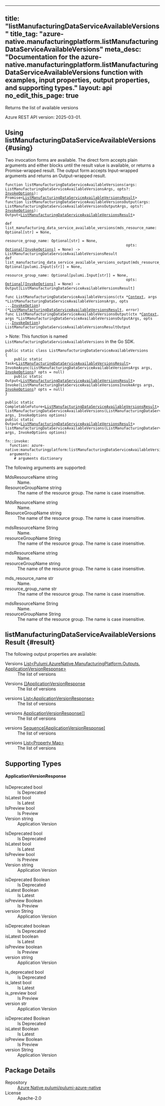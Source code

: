 
---
title: "listManufacturingDataServiceAvailableVersions"
title_tag: "azure-native.manufacturingplatform.listManufacturingDataServiceAvailableVersions"
meta_desc: "Documentation for the azure-native.manufacturingplatform.listManufacturingDataServiceAvailableVersions function with examples, input properties, output properties, and supporting types."
layout: api
no_edit_this_page: true
---



<!-- WARNING: this file was generated by Pulumi Docs Generator. -->
<!-- Do not edit by hand unless you're certain you know what you are doing! -->

Returns the list of available versions

Azure REST API version: 2025-03-01.




## Using listManufacturingDataServiceAvailableVersions {#using}

Two invocation forms are available. The direct form accepts plain
arguments and either blocks until the result value is available, or
returns a Promise-wrapped result. The output form accepts
Input-wrapped arguments and returns an Output-wrapped result.

<div>
<pulumi-chooser type="language" options="csharp,go,typescript,python,yaml,java"></pulumi-chooser>
</div>


<div>
<pulumi-choosable type="language" values="javascript,typescript">
<div class="highlight"
><pre class="chroma"><code class="language-typescript" data-lang="typescript"
><span class="k">function </span>listManufacturingDataServiceAvailableVersions<span class="p">(</span><span class="nx">args</span><span class="p">:</span> <span class="nx">ListManufacturingDataServiceAvailableVersionsArgs</span><span class="p">,</span> <span class="nx">opts</span><span class="p">?:</span> <span class="nx"><a href="/docs/reference/pkg/nodejs/pulumi/pulumi/#InvokeOptions">InvokeOptions</a></span><span class="p">): Promise&lt;<span class="nx"><a href="#result">ListManufacturingDataServiceAvailableVersionsResult</a></span>></span
><span class="k">
function </span>listManufacturingDataServiceAvailableVersionsOutput<span class="p">(</span><span class="nx">args</span><span class="p">:</span> <span class="nx">ListManufacturingDataServiceAvailableVersionsOutputArgs</span><span class="p">,</span> <span class="nx">opts</span><span class="p">?:</span> <span class="nx"><a href="/docs/reference/pkg/nodejs/pulumi/pulumi/#InvokeOptions">InvokeOptions</a></span><span class="p">): Output&lt;<span class="nx"><a href="#result">ListManufacturingDataServiceAvailableVersionsResult</a></span>></span
></code></pre></div>
</pulumi-choosable>
</div>


<div>
<pulumi-choosable type="language" values="python">
<div class="highlight"><pre class="chroma"><code class="language-python" data-lang="python"
><span class="k">def </span>list_manufacturing_data_service_available_versions<span class="p">(</span><span class="nx">mds_resource_name</span><span class="p">:</span> <span class="nx">Optional[str]</span> = None<span class="p">,</span>
                                                       <span class="nx">resource_group_name</span><span class="p">:</span> <span class="nx">Optional[str]</span> = None<span class="p">,</span>
                                                       <span class="nx">opts</span><span class="p">:</span> <span class="nx"><a href="/docs/reference/pkg/python/pulumi/#pulumi.InvokeOptions">Optional[InvokeOptions]</a></span> = None<span class="p">) -&gt;</span> <span>ListManufacturingDataServiceAvailableVersionsResult</span
><span class="k">
def </span>list_manufacturing_data_service_available_versions_output<span class="p">(</span><span class="nx">mds_resource_name</span><span class="p">:</span> <span class="nx">Optional[pulumi.Input[str]]</span> = None<span class="p">,</span>
                                                       <span class="nx">resource_group_name</span><span class="p">:</span> <span class="nx">Optional[pulumi.Input[str]]</span> = None<span class="p">,</span>
                                                       <span class="nx">opts</span><span class="p">:</span> <span class="nx"><a href="/docs/reference/pkg/python/pulumi/#pulumi.InvokeOptions">Optional[InvokeOptions]</a></span> = None<span class="p">) -&gt;</span> <span>Output[ListManufacturingDataServiceAvailableVersionsResult]</span
></code></pre></div>
</pulumi-choosable>
</div>


<div>
<pulumi-choosable type="language" values="go">
<div class="highlight"><pre class="chroma"><code class="language-go" data-lang="go"
><span class="k">func </span>ListManufacturingDataServiceAvailableVersions<span class="p">(</span><span class="nx">ctx</span><span class="p"> *</span><span class="nx"><a href="https://pkg.go.dev/github.com/pulumi/pulumi/sdk/v3/go/pulumi?tab=doc#Context">Context</a></span><span class="p">,</span> <span class="nx">args</span><span class="p"> *</span><span class="nx">ListManufacturingDataServiceAvailableVersionsArgs</span><span class="p">,</span> <span class="nx">opts</span><span class="p"> ...</span><span class="nx"><a href="https://pkg.go.dev/github.com/pulumi/pulumi/sdk/v3/go/pulumi?tab=doc#InvokeOption">InvokeOption</a></span><span class="p">) (*<span class="nx"><a href="#result">ListManufacturingDataServiceAvailableVersionsResult</a></span>, error)</span
><span class="k">
func </span>ListManufacturingDataServiceAvailableVersionsOutput<span class="p">(</span><span class="nx">ctx</span><span class="p"> *</span><span class="nx"><a href="https://pkg.go.dev/github.com/pulumi/pulumi/sdk/v3/go/pulumi?tab=doc#Context">Context</a></span><span class="p">,</span> <span class="nx">args</span><span class="p"> *</span><span class="nx">ListManufacturingDataServiceAvailableVersionsOutputArgs</span><span class="p">,</span> <span class="nx">opts</span><span class="p"> ...</span><span class="nx"><a href="https://pkg.go.dev/github.com/pulumi/pulumi/sdk/v3/go/pulumi?tab=doc#InvokeOption">InvokeOption</a></span><span class="p">) ListManufacturingDataServiceAvailableVersionsResultOutput</span
></code></pre></div>

&gt; Note: This function is named `ListManufacturingDataServiceAvailableVersions` in the Go SDK.

</pulumi-choosable>
</div>


<div>
<pulumi-choosable type="language" values="csharp">
<div class="highlight"><pre class="chroma"><code class="language-csharp" data-lang="csharp"><span class="k">public static class </span><span class="nx">ListManufacturingDataServiceAvailableVersions </span><span class="p">
{</span><span class="k">
    public static </span>Task&lt;<span class="nx"><a href="#result">ListManufacturingDataServiceAvailableVersionsResult</a></span>> <span class="p">InvokeAsync(</span><span class="nx">ListManufacturingDataServiceAvailableVersionsArgs</span><span class="p"> </span><span class="nx">args<span class="p">,</span> <span class="nx"><a href="/docs/reference/pkg/dotnet/Pulumi/Pulumi.InvokeOptions.html">InvokeOptions</a></span><span class="p">? </span><span class="nx">opts = null<span class="p">)</span><span class="k">
    public static </span>Output&lt;<span class="nx"><a href="#result">ListManufacturingDataServiceAvailableVersionsResult</a></span>> <span class="p">Invoke(</span><span class="nx">ListManufacturingDataServiceAvailableVersionsInvokeArgs</span><span class="p"> </span><span class="nx">args<span class="p">,</span> <span class="nx"><a href="/docs/reference/pkg/dotnet/Pulumi/Pulumi.InvokeOptions.html">InvokeOptions</a></span><span class="p">? </span><span class="nx">opts = null<span class="p">)</span><span class="p">
}</span></code></pre></div>
</pulumi-choosable>
</div>


<div>
<pulumi-choosable type="language" values="java">
<div class="highlight"><pre class="chroma"><code class="language-java" data-lang="java"><span class="k">public static CompletableFuture&lt;<span class="nx"><a href="#result">ListManufacturingDataServiceAvailableVersionsResult</a></span>> </span>listManufacturingDataServiceAvailableVersions<span class="p">(</span><span class="nx">ListManufacturingDataServiceAvailableVersionsArgs</span><span class="p"> </span><span class="nx">args<span class="p">,</span> <span class="nx">InvokeOptions</span><span class="p"> </span><span class="nx">options<span class="p">)</span>
<span class="k">public static Output&lt;<span class="nx"><a href="#result">ListManufacturingDataServiceAvailableVersionsResult</a></span>> </span>listManufacturingDataServiceAvailableVersions<span class="p">(</span><span class="nx">ListManufacturingDataServiceAvailableVersionsArgs</span><span class="p"> </span><span class="nx">args<span class="p">,</span> <span class="nx">InvokeOptions</span><span class="p"> </span><span class="nx">options<span class="p">)</span>
</code></pre></div>
</pulumi-choosable>
</div>


<div>
<pulumi-choosable type="language" values="yaml">
<div class="highlight"><pre class="chroma"><code class="language-yaml" data-lang="yaml"><span class="k">fn::invoke:</span>
<span class="k">&nbsp;&nbsp;function:</span> azure-native:manufacturingplatform:listManufacturingDataServiceAvailableVersions
<span class="k">&nbsp;&nbsp;arguments:</span>
<span class="c">&nbsp;&nbsp;&nbsp;&nbsp;# arguments dictionary</span></code></pre></div>
</pulumi-choosable>
</div>



The following arguments are supported:


<div>
<pulumi-choosable type="language" values="csharp">
<dl class="resources-properties"><dt class="property-required property-replacement"
            title="Required">
        <span id="mdsresourcename_csharp">
<a data-swiftype-name="resource-property" data-swiftype-type="text" href="#mdsresourcename_csharp" style="color: inherit; text-decoration: inherit;">Mds<wbr>Resource<wbr>Name</a>
</span>
        <span class="property-indicator"></span>
        <span class="property-type">string</span>
    </dt>
    <dd>Name.</dd><dt class="property-required property-replacement"
            title="Required">
        <span id="resourcegroupname_csharp">
<a data-swiftype-name="resource-property" data-swiftype-type="text" href="#resourcegroupname_csharp" style="color: inherit; text-decoration: inherit;">Resource<wbr>Group<wbr>Name</a>
</span>
        <span class="property-indicator"></span>
        <span class="property-type">string</span>
    </dt>
    <dd>The name of the resource group. The name is case insensitive.</dd></dl>
</pulumi-choosable>
</div>

<div>
<pulumi-choosable type="language" values="go">
<dl class="resources-properties"><dt class="property-required property-replacement"
            title="Required">
        <span id="mdsresourcename_go">
<a data-swiftype-name="resource-property" data-swiftype-type="text" href="#mdsresourcename_go" style="color: inherit; text-decoration: inherit;">Mds<wbr>Resource<wbr>Name</a>
</span>
        <span class="property-indicator"></span>
        <span class="property-type">string</span>
    </dt>
    <dd>Name.</dd><dt class="property-required property-replacement"
            title="Required">
        <span id="resourcegroupname_go">
<a data-swiftype-name="resource-property" data-swiftype-type="text" href="#resourcegroupname_go" style="color: inherit; text-decoration: inherit;">Resource<wbr>Group<wbr>Name</a>
</span>
        <span class="property-indicator"></span>
        <span class="property-type">string</span>
    </dt>
    <dd>The name of the resource group. The name is case insensitive.</dd></dl>
</pulumi-choosable>
</div>

<div>
<pulumi-choosable type="language" values="java">
<dl class="resources-properties"><dt class="property-required property-replacement"
            title="Required">
        <span id="mdsresourcename_java">
<a data-swiftype-name="resource-property" data-swiftype-type="text" href="#mdsresourcename_java" style="color: inherit; text-decoration: inherit;">mds<wbr>Resource<wbr>Name</a>
</span>
        <span class="property-indicator"></span>
        <span class="property-type">String</span>
    </dt>
    <dd>Name.</dd><dt class="property-required property-replacement"
            title="Required">
        <span id="resourcegroupname_java">
<a data-swiftype-name="resource-property" data-swiftype-type="text" href="#resourcegroupname_java" style="color: inherit; text-decoration: inherit;">resource<wbr>Group<wbr>Name</a>
</span>
        <span class="property-indicator"></span>
        <span class="property-type">String</span>
    </dt>
    <dd>The name of the resource group. The name is case insensitive.</dd></dl>
</pulumi-choosable>
</div>

<div>
<pulumi-choosable type="language" values="javascript,typescript">
<dl class="resources-properties"><dt class="property-required property-replacement"
            title="Required">
        <span id="mdsresourcename_nodejs">
<a data-swiftype-name="resource-property" data-swiftype-type="text" href="#mdsresourcename_nodejs" style="color: inherit; text-decoration: inherit;">mds<wbr>Resource<wbr>Name</a>
</span>
        <span class="property-indicator"></span>
        <span class="property-type">string</span>
    </dt>
    <dd>Name.</dd><dt class="property-required property-replacement"
            title="Required">
        <span id="resourcegroupname_nodejs">
<a data-swiftype-name="resource-property" data-swiftype-type="text" href="#resourcegroupname_nodejs" style="color: inherit; text-decoration: inherit;">resource<wbr>Group<wbr>Name</a>
</span>
        <span class="property-indicator"></span>
        <span class="property-type">string</span>
    </dt>
    <dd>The name of the resource group. The name is case insensitive.</dd></dl>
</pulumi-choosable>
</div>

<div>
<pulumi-choosable type="language" values="python">
<dl class="resources-properties"><dt class="property-required property-replacement"
            title="Required">
        <span id="mds_resource_name_python">
<a data-swiftype-name="resource-property" data-swiftype-type="text" href="#mds_resource_name_python" style="color: inherit; text-decoration: inherit;">mds_<wbr>resource_<wbr>name</a>
</span>
        <span class="property-indicator"></span>
        <span class="property-type">str</span>
    </dt>
    <dd>Name.</dd><dt class="property-required property-replacement"
            title="Required">
        <span id="resource_group_name_python">
<a data-swiftype-name="resource-property" data-swiftype-type="text" href="#resource_group_name_python" style="color: inherit; text-decoration: inherit;">resource_<wbr>group_<wbr>name</a>
</span>
        <span class="property-indicator"></span>
        <span class="property-type">str</span>
    </dt>
    <dd>The name of the resource group. The name is case insensitive.</dd></dl>
</pulumi-choosable>
</div>

<div>
<pulumi-choosable type="language" values="yaml">
<dl class="resources-properties"><dt class="property-required property-replacement"
            title="Required">
        <span id="mdsresourcename_yaml">
<a data-swiftype-name="resource-property" data-swiftype-type="text" href="#mdsresourcename_yaml" style="color: inherit; text-decoration: inherit;">mds<wbr>Resource<wbr>Name</a>
</span>
        <span class="property-indicator"></span>
        <span class="property-type">String</span>
    </dt>
    <dd>Name.</dd><dt class="property-required property-replacement"
            title="Required">
        <span id="resourcegroupname_yaml">
<a data-swiftype-name="resource-property" data-swiftype-type="text" href="#resourcegroupname_yaml" style="color: inherit; text-decoration: inherit;">resource<wbr>Group<wbr>Name</a>
</span>
        <span class="property-indicator"></span>
        <span class="property-type">String</span>
    </dt>
    <dd>The name of the resource group. The name is case insensitive.</dd></dl>
</pulumi-choosable>
</div>




## listManufacturingDataServiceAvailableVersions Result {#result}

The following output properties are available:



<div>
<pulumi-choosable type="language" values="csharp">
<dl class="resources-properties"><dt class="property-"
            title="">
        <span id="versions_csharp">
<a data-swiftype-name="resource-property" data-swiftype-type="text" href="#versions_csharp" style="color: inherit; text-decoration: inherit;">Versions</a>
</span>
        <span class="property-indicator"></span>
        <span class="property-type"><a href="#applicationversionresponse">List&lt;Pulumi.<wbr>Azure<wbr>Native.<wbr>Manufacturing<wbr>Platform.<wbr>Outputs.<wbr>Application<wbr>Version<wbr>Response&gt;</a></span>
    </dt>
    <dd>The list of versions</dd></dl>
</pulumi-choosable>
</div>

<div>
<pulumi-choosable type="language" values="go">
<dl class="resources-properties"><dt class="property-"
            title="">
        <span id="versions_go">
<a data-swiftype-name="resource-property" data-swiftype-type="text" href="#versions_go" style="color: inherit; text-decoration: inherit;">Versions</a>
</span>
        <span class="property-indicator"></span>
        <span class="property-type"><a href="#applicationversionresponse">[]Application<wbr>Version<wbr>Response</a></span>
    </dt>
    <dd>The list of versions</dd></dl>
</pulumi-choosable>
</div>

<div>
<pulumi-choosable type="language" values="java">
<dl class="resources-properties"><dt class="property-"
            title="">
        <span id="versions_java">
<a data-swiftype-name="resource-property" data-swiftype-type="text" href="#versions_java" style="color: inherit; text-decoration: inherit;">versions</a>
</span>
        <span class="property-indicator"></span>
        <span class="property-type"><a href="#applicationversionresponse">List&lt;Application<wbr>Version<wbr>Response&gt;</a></span>
    </dt>
    <dd>The list of versions</dd></dl>
</pulumi-choosable>
</div>

<div>
<pulumi-choosable type="language" values="javascript,typescript">
<dl class="resources-properties"><dt class="property-"
            title="">
        <span id="versions_nodejs">
<a data-swiftype-name="resource-property" data-swiftype-type="text" href="#versions_nodejs" style="color: inherit; text-decoration: inherit;">versions</a>
</span>
        <span class="property-indicator"></span>
        <span class="property-type"><a href="#applicationversionresponse">Application<wbr>Version<wbr>Response[]</a></span>
    </dt>
    <dd>The list of versions</dd></dl>
</pulumi-choosable>
</div>

<div>
<pulumi-choosable type="language" values="python">
<dl class="resources-properties"><dt class="property-"
            title="">
        <span id="versions_python">
<a data-swiftype-name="resource-property" data-swiftype-type="text" href="#versions_python" style="color: inherit; text-decoration: inherit;">versions</a>
</span>
        <span class="property-indicator"></span>
        <span class="property-type"><a href="#applicationversionresponse">Sequence[Application<wbr>Version<wbr>Response]</a></span>
    </dt>
    <dd>The list of versions</dd></dl>
</pulumi-choosable>
</div>

<div>
<pulumi-choosable type="language" values="yaml">
<dl class="resources-properties"><dt class="property-"
            title="">
        <span id="versions_yaml">
<a data-swiftype-name="resource-property" data-swiftype-type="text" href="#versions_yaml" style="color: inherit; text-decoration: inherit;">versions</a>
</span>
        <span class="property-indicator"></span>
        <span class="property-type"><a href="#applicationversionresponse">List&lt;Property Map&gt;</a></span>
    </dt>
    <dd>The list of versions</dd></dl>
</pulumi-choosable>
</div>




## Supporting Types


<h4 id="applicationversionresponse">Application<wbr>Version<wbr>Response</h4>



<div>
<pulumi-choosable type="language" values="csharp">
<dl class="resources-properties"><dt class="property-required"
            title="Required">
        <span id="isdeprecated_csharp">
<a data-swiftype-name="resource-property" data-swiftype-type="text" href="#isdeprecated_csharp" style="color: inherit; text-decoration: inherit;">Is<wbr>Deprecated</a>
</span>
        <span class="property-indicator"></span>
        <span class="property-type">bool</span>
    </dt>
    <dd>Is Deprecated</dd><dt class="property-required"
            title="Required">
        <span id="islatest_csharp">
<a data-swiftype-name="resource-property" data-swiftype-type="text" href="#islatest_csharp" style="color: inherit; text-decoration: inherit;">Is<wbr>Latest</a>
</span>
        <span class="property-indicator"></span>
        <span class="property-type">bool</span>
    </dt>
    <dd>Is Latest</dd><dt class="property-required"
            title="Required">
        <span id="ispreview_csharp">
<a data-swiftype-name="resource-property" data-swiftype-type="text" href="#ispreview_csharp" style="color: inherit; text-decoration: inherit;">Is<wbr>Preview</a>
</span>
        <span class="property-indicator"></span>
        <span class="property-type">bool</span>
    </dt>
    <dd>Is Preview</dd><dt class="property-required"
            title="Required">
        <span id="version_csharp">
<a data-swiftype-name="resource-property" data-swiftype-type="text" href="#version_csharp" style="color: inherit; text-decoration: inherit;">Version</a>
</span>
        <span class="property-indicator"></span>
        <span class="property-type">string</span>
    </dt>
    <dd>Application Version</dd></dl>
</pulumi-choosable>
</div>

<div>
<pulumi-choosable type="language" values="go">
<dl class="resources-properties"><dt class="property-required"
            title="Required">
        <span id="isdeprecated_go">
<a data-swiftype-name="resource-property" data-swiftype-type="text" href="#isdeprecated_go" style="color: inherit; text-decoration: inherit;">Is<wbr>Deprecated</a>
</span>
        <span class="property-indicator"></span>
        <span class="property-type">bool</span>
    </dt>
    <dd>Is Deprecated</dd><dt class="property-required"
            title="Required">
        <span id="islatest_go">
<a data-swiftype-name="resource-property" data-swiftype-type="text" href="#islatest_go" style="color: inherit; text-decoration: inherit;">Is<wbr>Latest</a>
</span>
        <span class="property-indicator"></span>
        <span class="property-type">bool</span>
    </dt>
    <dd>Is Latest</dd><dt class="property-required"
            title="Required">
        <span id="ispreview_go">
<a data-swiftype-name="resource-property" data-swiftype-type="text" href="#ispreview_go" style="color: inherit; text-decoration: inherit;">Is<wbr>Preview</a>
</span>
        <span class="property-indicator"></span>
        <span class="property-type">bool</span>
    </dt>
    <dd>Is Preview</dd><dt class="property-required"
            title="Required">
        <span id="version_go">
<a data-swiftype-name="resource-property" data-swiftype-type="text" href="#version_go" style="color: inherit; text-decoration: inherit;">Version</a>
</span>
        <span class="property-indicator"></span>
        <span class="property-type">string</span>
    </dt>
    <dd>Application Version</dd></dl>
</pulumi-choosable>
</div>

<div>
<pulumi-choosable type="language" values="java">
<dl class="resources-properties"><dt class="property-required"
            title="Required">
        <span id="isdeprecated_java">
<a data-swiftype-name="resource-property" data-swiftype-type="text" href="#isdeprecated_java" style="color: inherit; text-decoration: inherit;">is<wbr>Deprecated</a>
</span>
        <span class="property-indicator"></span>
        <span class="property-type">Boolean</span>
    </dt>
    <dd>Is Deprecated</dd><dt class="property-required"
            title="Required">
        <span id="islatest_java">
<a data-swiftype-name="resource-property" data-swiftype-type="text" href="#islatest_java" style="color: inherit; text-decoration: inherit;">is<wbr>Latest</a>
</span>
        <span class="property-indicator"></span>
        <span class="property-type">Boolean</span>
    </dt>
    <dd>Is Latest</dd><dt class="property-required"
            title="Required">
        <span id="ispreview_java">
<a data-swiftype-name="resource-property" data-swiftype-type="text" href="#ispreview_java" style="color: inherit; text-decoration: inherit;">is<wbr>Preview</a>
</span>
        <span class="property-indicator"></span>
        <span class="property-type">Boolean</span>
    </dt>
    <dd>Is Preview</dd><dt class="property-required"
            title="Required">
        <span id="version_java">
<a data-swiftype-name="resource-property" data-swiftype-type="text" href="#version_java" style="color: inherit; text-decoration: inherit;">version</a>
</span>
        <span class="property-indicator"></span>
        <span class="property-type">String</span>
    </dt>
    <dd>Application Version</dd></dl>
</pulumi-choosable>
</div>

<div>
<pulumi-choosable type="language" values="javascript,typescript">
<dl class="resources-properties"><dt class="property-required"
            title="Required">
        <span id="isdeprecated_nodejs">
<a data-swiftype-name="resource-property" data-swiftype-type="text" href="#isdeprecated_nodejs" style="color: inherit; text-decoration: inherit;">is<wbr>Deprecated</a>
</span>
        <span class="property-indicator"></span>
        <span class="property-type">boolean</span>
    </dt>
    <dd>Is Deprecated</dd><dt class="property-required"
            title="Required">
        <span id="islatest_nodejs">
<a data-swiftype-name="resource-property" data-swiftype-type="text" href="#islatest_nodejs" style="color: inherit; text-decoration: inherit;">is<wbr>Latest</a>
</span>
        <span class="property-indicator"></span>
        <span class="property-type">boolean</span>
    </dt>
    <dd>Is Latest</dd><dt class="property-required"
            title="Required">
        <span id="ispreview_nodejs">
<a data-swiftype-name="resource-property" data-swiftype-type="text" href="#ispreview_nodejs" style="color: inherit; text-decoration: inherit;">is<wbr>Preview</a>
</span>
        <span class="property-indicator"></span>
        <span class="property-type">boolean</span>
    </dt>
    <dd>Is Preview</dd><dt class="property-required"
            title="Required">
        <span id="version_nodejs">
<a data-swiftype-name="resource-property" data-swiftype-type="text" href="#version_nodejs" style="color: inherit; text-decoration: inherit;">version</a>
</span>
        <span class="property-indicator"></span>
        <span class="property-type">string</span>
    </dt>
    <dd>Application Version</dd></dl>
</pulumi-choosable>
</div>

<div>
<pulumi-choosable type="language" values="python">
<dl class="resources-properties"><dt class="property-required"
            title="Required">
        <span id="is_deprecated_python">
<a data-swiftype-name="resource-property" data-swiftype-type="text" href="#is_deprecated_python" style="color: inherit; text-decoration: inherit;">is_<wbr>deprecated</a>
</span>
        <span class="property-indicator"></span>
        <span class="property-type">bool</span>
    </dt>
    <dd>Is Deprecated</dd><dt class="property-required"
            title="Required">
        <span id="is_latest_python">
<a data-swiftype-name="resource-property" data-swiftype-type="text" href="#is_latest_python" style="color: inherit; text-decoration: inherit;">is_<wbr>latest</a>
</span>
        <span class="property-indicator"></span>
        <span class="property-type">bool</span>
    </dt>
    <dd>Is Latest</dd><dt class="property-required"
            title="Required">
        <span id="is_preview_python">
<a data-swiftype-name="resource-property" data-swiftype-type="text" href="#is_preview_python" style="color: inherit; text-decoration: inherit;">is_<wbr>preview</a>
</span>
        <span class="property-indicator"></span>
        <span class="property-type">bool</span>
    </dt>
    <dd>Is Preview</dd><dt class="property-required"
            title="Required">
        <span id="version_python">
<a data-swiftype-name="resource-property" data-swiftype-type="text" href="#version_python" style="color: inherit; text-decoration: inherit;">version</a>
</span>
        <span class="property-indicator"></span>
        <span class="property-type">str</span>
    </dt>
    <dd>Application Version</dd></dl>
</pulumi-choosable>
</div>

<div>
<pulumi-choosable type="language" values="yaml">
<dl class="resources-properties"><dt class="property-required"
            title="Required">
        <span id="isdeprecated_yaml">
<a data-swiftype-name="resource-property" data-swiftype-type="text" href="#isdeprecated_yaml" style="color: inherit; text-decoration: inherit;">is<wbr>Deprecated</a>
</span>
        <span class="property-indicator"></span>
        <span class="property-type">Boolean</span>
    </dt>
    <dd>Is Deprecated</dd><dt class="property-required"
            title="Required">
        <span id="islatest_yaml">
<a data-swiftype-name="resource-property" data-swiftype-type="text" href="#islatest_yaml" style="color: inherit; text-decoration: inherit;">is<wbr>Latest</a>
</span>
        <span class="property-indicator"></span>
        <span class="property-type">Boolean</span>
    </dt>
    <dd>Is Latest</dd><dt class="property-required"
            title="Required">
        <span id="ispreview_yaml">
<a data-swiftype-name="resource-property" data-swiftype-type="text" href="#ispreview_yaml" style="color: inherit; text-decoration: inherit;">is<wbr>Preview</a>
</span>
        <span class="property-indicator"></span>
        <span class="property-type">Boolean</span>
    </dt>
    <dd>Is Preview</dd><dt class="property-required"
            title="Required">
        <span id="version_yaml">
<a data-swiftype-name="resource-property" data-swiftype-type="text" href="#version_yaml" style="color: inherit; text-decoration: inherit;">version</a>
</span>
        <span class="property-indicator"></span>
        <span class="property-type">String</span>
    </dt>
    <dd>Application Version</dd></dl>
</pulumi-choosable>
</div>





<h2 id="package-details">Package Details</h2>
<dl class="package-details">
	<dt>Repository</dt>
	<dd><a href="https://github.com/pulumi/pulumi-azure-native">Azure Native pulumi/pulumi-azure-native</a></dd>
	<dt>License</dt>
	<dd>Apache-2.0</dd>
</dl>

